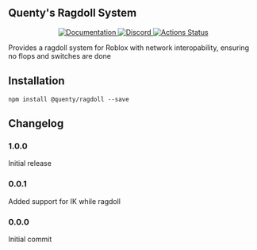 ## Quenty's Ragdoll System
<div align="center">
  <a href="http://quenty.github.io/api/">
    <img src="https://img.shields.io/badge/docs-website-green.svg" alt="Documentation" />
  </a>
  <a href="https://discord.gg/mhtGUS8">
    <img src="https://img.shields.io/badge/discord-nevermore-blue.svg" alt="Discord" />
  </a>
  <a href="https://github.com/Quenty/NevermoreEngine/actions">
    <img src="https://github.com/Quenty/NevermoreEngine/workflows/luacheck/badge.svg" alt="Actions Status" />
  </a>
</div>

Provides a ragdoll system for Roblox with network interopability, ensuring no flops and switches are done

## Installation
```
npm install @quenty/ragdoll --save
```

## Changelog

### 1.0.0
Initial release

### 0.0.1
Added support for IK while ragdoll

### 0.0.0
Initial commit
